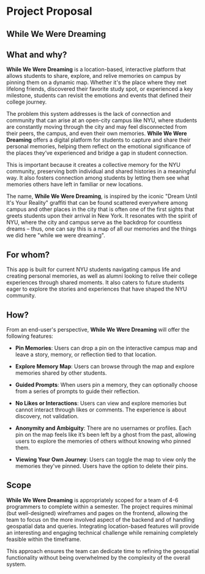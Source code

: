 # Project Proposal

## **While We Were Dreaming**

## What and why?

**While We Were Dreaming** is a location-based, interactive platform that allows students to share, explore, and relive memories on campus by pinning them on a dynamic map. Whether it's the place where they met lifelong friends, discovered their favorite study spot, or experienced a key milestone, students can revisit the emotions and events that defined their college journey.

The problem this system addresses is the lack of connection and community that can arise at an open-city campus like NYU, where students are constantly moving through the city and may feel disconnected from their peers, the campus, and even their own memories. **While We Were Dreaming** offers a digital platform for students to capture and share their personal memories, helping them reflect on the emotional significance of the places they’ve experienced and bridge a gap in student connection.

This is important because it creates a collective memory for the NYU community, preserving both individual and shared histories in a meaningful way. It also fosters connection among students by letting them see what memories others have left in familiar or new locations.

The name, **While We Were Dreaming**, is inspired by the iconic "Dream Until It's Your Reality" graffiti that can be found scattered everywhere among campus and other places in the city that is often one of the first sights that greets students upon their arrival in New York. It resonates with the spirit of NYU, where the city and campus serve as the backdrop for countless dreams – thus, one can say this is a map of all our memories and the things we did here "while we were dreaming".

## For whom?

This app is built for current NYU students navigating campus life and creating personal memories, as well as alumni looking to relive their college experiences through shared moments. It also caters to future students eager to explore the stories and experiences that have shaped the NYU community.

## How?

From an end-user's perspective, **While We Were Dreaming** will offer the following features:

  * __Pin Memories__: Users can drop a pin on the interactive campus map and leave a story, memory, or reflection tied to that location. 

  * __Explore Memory Map__: Users can browse through the map and explore memories shared by other students. 

  * __Guided Prompts__: When users pin a memory, they can optionally choose from a series of prompts to guide their reflection. 

  * __No Likes or Interactions__: Users can view and explore memories but cannot interact through likes or comments. The experience is about discovery, not validation.

  * __Anonymity and Ambiguity__: There are no usernames or profiles. Each pin on the map feels like it’s been left by a ghost from the past, allowing users to explore the memories of others without knowing who pinned them.

  * __Viewing Your Own Journey__: Users can toggle the map to view only the memories they've pinned. Users have the option to delete their pins.

## Scope

**While We Were Dreaming** is appropriately scoped for a team of 4-6 programmers to complete within a semester. The project requires minimal (but well-designed) wireframes and pages on the frontend, allowing the team to focus on the more involved aspect of the backend and of handling geospatial data and queries. Integrating location-based features will provide an interesting and engaging technical challenge while remaining completely feasible within the timeframe.

This approach ensures the team can dedicate time to refining the geospatial functionality without being overwhelmed by the complexity of the overall system.

